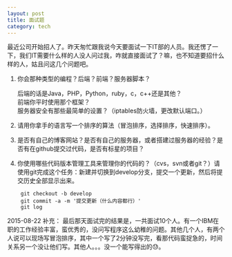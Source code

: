 ```yaml
---
layout: post
title: 面试题
category: tech
---
```



最近公司开始招人了。昨天匆忙跟我说今天要面试一下IT部的人员。我还愣了一下，我们IT需要什么样的人没人问过我，咋就直接面试了？嘛，也不知道要招什么样的人，姑且问这几个问题吧。

1. 你会那种类型的编程？后端？前端？服务器脚本？

	后端的话是Java，PHP，Python，ruby，c，c++还是其他？  
	前端你平时使用那个框架？  
	服务器安全有那些最简单的设置？（iptables防火墙，更改默认端口。）


2. 请用你拿手的语言写一个排序的算法（冒泡排序，选择排序，快速排序）。


3. 是否有自己的博客网站？是否有自己的服务器，或者搭建过服务器的经验？是否有在github提交过代码，是否有标星的项目？


4. 你使用哪些代码版本管理工具来管理你的代码的？（cvs，svn或者git？）请使用git完成这个任务：新建并切换到develop分支，提交一个更新，然后将提交历史全部显示出来。

		git checkout -b develop
		git commit -a -m '提交更新（什么内容都行）'
		git log

2015-08-22 补充：
最后那天面试完的结果是，一共面试10个人。有一个IBM在职的工作经验丰富，蛮优秀的，没问写程序这么幼稚的问题。其他几个人，有两个人说可以现场写冒泡排序，其中一个写了2分钟没写完，看那代码蛮捉急的，时间关系另一个没让他们写。其他人。。。没一个能写得出的😓。